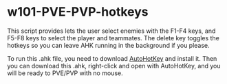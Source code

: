 # w101-PVE-PVP-hotkeys
This script provides lets the user select enemies with the F1-F4 keys, and F5-F8 keys to select the player and teammates. 
The delete key toggles the hotkeys so you can leave AHK running in the background if you please.

To run this .ahk file, you need to download [AutoHotKey](https://www.autohotkey.com/) and install it.
Then you can download this .ahk, right-click and open with AutoHotKey, and you will be ready to PVE/PVP with no mouse.
